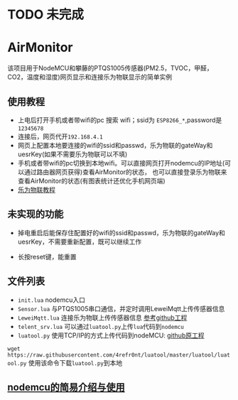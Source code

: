 
# TODO 未完成

# AirMonitor
该项目用于NodeMCU和攀藤的PTQS1005传感器(PM2.5，TVOC，甲醛，CO2，温度和湿度)网页显示和连接乐为物联显示的简单实例

## 使用教程

- 上电后打开手机或者带wifi的pc 搜索 wifi；ssid为 `ESP8266_*`,password是`12345678`
- 连接后，网页代开`192.168.4.1` 
- 网页上配置本地要连接的wifi的ssid和passwd，乐为物联的gateWay和uesrKey(如果不需要乐为物联可以不填)
- 手机或者带wifi的pc切换到本地wifi。可以直接网页打开nodemcu的IP地址(可以通过路由器网页获得)查看AirMonitor的状态， 也可以直接登录乐为物联来查看AirMonitor的状态(有图表统计还优化手机网页端)
- [乐为物联教程](https://www.kancloud.cn/lewei50/lewei50-usermanual/380598)


## 未实现的功能

- 掉电重启后能保存住配置好的wifi的ssid和passwd，乐为物联的gateWay和uesrKey，不需要重新配置，既可以继续工作   

- 长按reset键，能重置

## 文件列表

- `init.lua`  nodemcu入口
- `Sensor.lua` 与PTQS1005串口通信，并定时调用LeweiMqtt上传传感器信息
- `LeweiMqtt.lua`  连接乐为物联上传传感器信息 [参考github工程](https://github.com/lewei50/NodeMCU-AirMonitor) 
- `telent_srv.lua` 可以通过`luatool.py`上传`lua`代码到`nodemcu`
- `luatool.py` 使用TCP/IP的方式上传代码到nodeMCU: [github原工程](https://github.com/4refr0nt/luatool)   

`wget https://raw.githubusercontent.com/4refr0nt/luatool/master/luatool/luatool.py` 使用该命令下载`luatool.py`到本地

## [nodemcu的简易介绍与使用](https://xiaohaoliang.github.io/2018/01/29/nodemcu%E5%B0%9D%E8%AF%95/)
